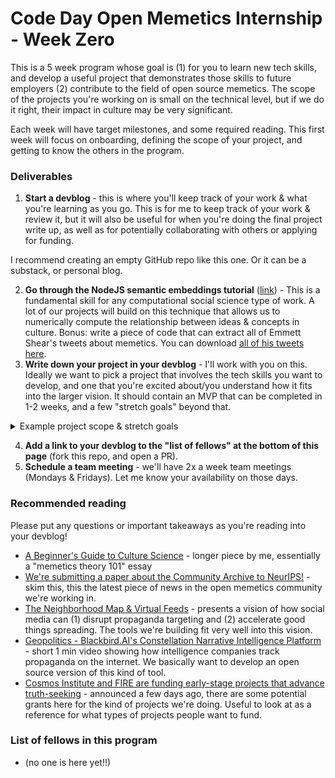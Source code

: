 # Code Day Open Memetics Internship - Week Zero

This is a 5 week program whose goal is (1) for you to learn new tech skills, and develop a useful project that demonstrates those skills to future employers (2) contribute to the field of open source memetics. The scope of the projects you're working on is small on the technical level, but if we do it right, their impact in culture may be very significant.

Each week will have target milestones, and some required reading. This first week will focus on onboarding, defining the scope of your project, and getting to know the others in the program. 

### Deliverables

1. **Start a devblog** - this is where you'll keep track of your work & what you're learning as you go. This is for me to keep track of your work & review it, but it will also be useful for when you're doing the final project write up, as well as for potentially collaborating with others or applying for funding.

I recommend creating an empty GitHub repo like this one. Or it can be a substack, or personal blog. 
 
2. **Go through the NodeJS semantic embeddings tutorial** ([link](https://dev.to/omar4ur/open-source-semantic-embedding-search-clustering-in-nodejs-23om)) - This is a fundamental skill for any computational social science type of work. A lot of our projects will build on this technique that allows us to numerically compute the relationship between ideas & concepts in culture. Bonus: write a piece of code that can extract all of Emmett Shear's tweets about memetics. You can download [all of his tweets here](https://www.community-archive.org/user/905201).
3. **Write down your project in your devblog** - I'll work with you on this. Ideally we want to pick a project that involves the tech skills you want to develop, and one that you're excited about/you understand how it fits into the larger vision. It should contain an MVP that can be completed in 1-2 weeks, and a few "stretch goals" beyond that.

<details><summary>Example project scope & stretch goals</summary>
  
One project is to take [this visualization](https://x.com/DefenderOfBasic/status/1908957396371997182) of tweets in concept space, and recreate it using data from Bluesky. The MVP can be completed in one week because it can be done by forking the [Treeverse app](https://github.com/paulgb/treeverse) which shows you how to take bluesky posts and visualize them as a tree, then passing those to the [Nomic atlas](https://atlas.nomic.ai/) API to create that concept space visualization. **One stretch goal** is to make the map update live, instead of doing it on a static snapshot. **Another stretch goal** is to make it so any user can run this on their own feed (which gives the tool the chance to go viral, as people each generate these maps to compare their "cultural bubble" and see their own impact on how ideas spread in their network). 

**The way this fits into the larger vision** is that it creates an accessible web app that allows anyone to analyze the spread of ideas in their network. Writing about it, using real examples from social media will spread awareness about the tech, especially since it's open source, it can inspire others to recreate it for other social networks (like Instagram, TikTok, or YouTube). 

</details>

4. **Add a link to your devblog to the "list of fellows" at the bottom of this page** (fork this repo, and open a PR).
5. **Schedule a team meeting** - we'll have 2x a week team meetings (Mondays & Fridays). Let me know your availability on those days.  

### Recommended reading

Please put any questions or important takeaways as you're reading into your devblog!

- [A Beginner's Guide to Culture Science](https://defenderofthebasic.substack.com/p/a-beginners-guide-to-culture-science) - longer piece by me, essentially a "memetics theory 101" essay
- [We're submitting a paper about the Community Archive to NeurIPS!](https://communityarchive.substack.com/cp/163294733) - skim this, this the latest piece of news in the open memetics community we're working in.
- [The Neighborhood Map & Virtual Feeds](https://alexpacheco.substack.com/p/filtering-the-information-network) - presents a vision of how social media can (1) disrupt propaganda targeting and (2) accelerate good things spreading. The tools we're building fit very well into this vision. 
- [Geopolitics - Blackbird.AI's Constellation Narrative Intelligence Platform](https://www.youtube.com/watch?v=8Wixy4aIY9Q) - short 1 min video showing how intelligence companies track propaganda on the internet. We basically want to develop an open source version of this kind of tool. 
- [Cosmos Institute and FIRE are funding early-stage projects that advance truth-seeking](https://cosmosgrants.org/truth) - announced a few days ago, there are some potential grants here for the kind of projects we're doing. Useful to look at as a reference for what types of projects people want to fund.

### List of fellows in this program

- (no one is here yet!!)
